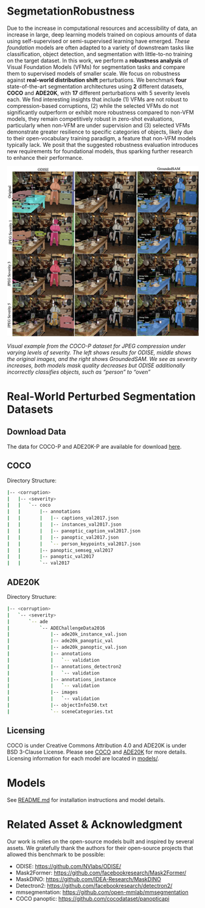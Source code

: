 # SegmetationRobustness
Due to the increase in computational resources and accessibility of data, an increase in large, deep learning models trained on copious amounts of data using self-supervised or semi-supervised learning have emerged. *These foundation* models are often adapted to a variety of downstream tasks like classification, object detection, and segmentation with little-to-no training on the target dataset. In this work, we perform a **robustness analysis** of Visual Foundation Models (VFMs) for segmentation tasks and compare them to supervised models of smaller scale. We focus on robustness against **real-world distribution shift** perturbations. We benchmark **four** state-of-the-art segmentation architectures using **2** different datasets, **COCO** and **ADE20K**, with **17** different perturbations with 5 severity levels each. We find interesting insights that include (1) VFMs are not robust to compression-based corruptions, (2) while the selected VFMs do not significantly outperform or exhibit more robustness compared to non-VFM models, they remain competitively robust in zero-shot evaluations, particularly when non-VFM are under supervision and (3) selected VFMs demonstrate greater resilience to specific categories of objects, likely due to their open-vocabulary training paradigm, a feature that non-VFM models typically lack. We posit that the suggested robustness evaluation introduces new requirements for foundational models, thus sparking further research to enhance their performance. 

![examples](JPEGExamples.png)

_Visual example from the COCO-P dataset for JPEG compression under varying levels of
severity. The left shows results for ODISE, middle shows the original images, and the right shows
GroundedSAM. We see as severity increases, both models mask quality decreases but ODISE
additionally incorrectly classifies objects, such as “person” to “oven”_


# Real-World Perturbed Segmentation Datasets
## Download Data
The data for COCO-P and ADE20K-P are available for download [here](https://www.crcv.ucf.edu/data1/segmentation_robustness_benchmark/).

## COCO
Directory Structure:
```bash
|-- <corruption>
|   |-- <severity>
|   |   `-- coco
|   |       |-- annotations
|   |       |   |-- captions_val2017.json
|   |       |   |-- instances_val2017.json
|   |       |   |-- panoptic_caption_val2017.json
|   |       |   |-- panoptic_val2017.json
|   |       |   `-- person_keypoints_val2017.json
|   |       |-- panoptic_semseg_val2017
|   |       |-- panoptic_val2017
|   |       `-- val2017
```

## ADE20K
Directory Structure:
```bash
|-- <corruption>
|   `-- <severity>
|       `-- ade
|           `-- ADEChallengeData2016
|               |-- ade20k_instance_val.json
|               |-- ade20k_panoptic_val
|               |-- ade20k_panoptic_val.json
|               |-- annotations
|               |   `-- validation
|               |-- annotations_detectron2
|               |   `-- validation
|               |-- annotations_instance
|               |   `-- validation
|               |-- images
|               |   `-- validation
|               |-- objectInfo150.txt
|               `-- sceneCategories.txt

```

## Licensing
COCO is under Creative Commons Attribution 4.0  and ADE20K is under BSD 3-Clause License. Please see [COCO](https://cocodataset.org/#home) and [ADE20K](https://groups.csail.mit.edu/vision/datasets/ADE20K/) for more details. Licensing information for each model are located in [models/](models).

# Models
See [README.md](models/README.md) for installation instructions and model details.

# Related Asset & Acknowledgment
Our work is relies on the open-source models built and inspired by several assets. 
We gratefully thank the authors for their open-source projects that 
allowed this benchmark to be possible:

* ODISE: https://github.com/NVlabs/ODISE/
* Mask2Former: https://github.com/facebookresearch/Mask2Former/
* MaskDINO: https://github.com/IDEA-Research/MaskDINO
* Detectron2: https://github.com/facebookresearch/detectron2/
* mmsegmentation: https://github.com/open-mmlab/mmsegmentation
* COCO panoptic: https://github.com/cocodataset/panopticapi


